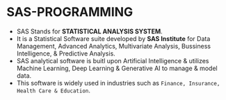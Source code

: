 # SAS-PROGRAMMING
- SAS Stands for **STATISTICAL ANALYSIS SYSTEM**.
- It is a Statistical Software suite developed by **SAS Institute** for Data Management, Advanced Analytics, Multivariate Analysis, Bussiness Intelligence, & Predictive Analysis.
- SAS analytical software is buitl upon Artificial Intelligence & utilizes Machine Learning, Deep Learning & Generative AI to manage & model data.
- This software is widely used in industries such as `Finance, Insurance, Health Care & Education`.
